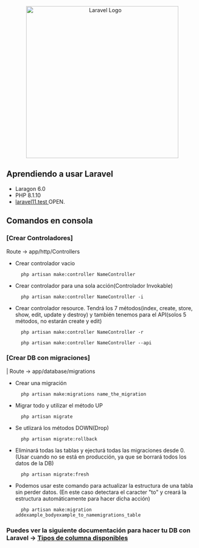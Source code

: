 <p align="center"><a href="https://laravel.com" target="_blank"><img src="https://raw.githubusercontent.com/laravel/art/master/logo-lockup/5%20SVG/2%20CMYK/1%20Full%20Color/laravel-logolockup-cmyk-red.svg" width="400" alt="Laravel Logo"></a></p>

## Aprendiendo a usar Laravel

- Laragon 6.0
- PHP 8.1.10
- [laravel11.test ](http://laravel11.test)OPEN.

## Comandos en consola 
### [Crear Controladores]
Route -> app/http/Controllers
- Crear controlador vacio

        php artisan make:controller NameController

- Crear controlador para una sola acción(Controlador Invokable)

        php artisan make:controller NameController -i

- Crear controlador resource. Tendrá los 7 métodos(index, create, store, show, edit, update y destroy) y 
también tenemos para el API(solos 5 métodos, no estarán create y edit)


        php artisan make:controller NameController -r
    
        php artisan make:controller NameController --api
### [Crear DB con migraciones]
| Route -> app/database/migrations

- Crear una migración
        
        php artisan make:migrations name_the_migration

- Migrar todo y utilizar el método UP

        php artisan migrate

- Se utlizará los métodos DOWN(Drop)

        php artisan migrate:rollback

- Eliminará todas las tablas y ejecturá todas las migraciones desde 0. (Usar cuando no se está en producción, ya que se borrará todos los datos de la DB)


        php artisan migrate:fresh

- Podemos usar este comando para actualizar la estructura de una tabla sin perder datos. (En este caso detectara el caracter "to" y creará la estructura automáticamente para hacer dicha acción)

        php artisan make:migration addexample_bodyexample_to_namemigrations_table
### Puedes ver la siguiente documentación para hacer tu DB con Laravel -> [Tipos de columna disponibles](https://laravel.com/docs/10.x/migrations#available-column-types)